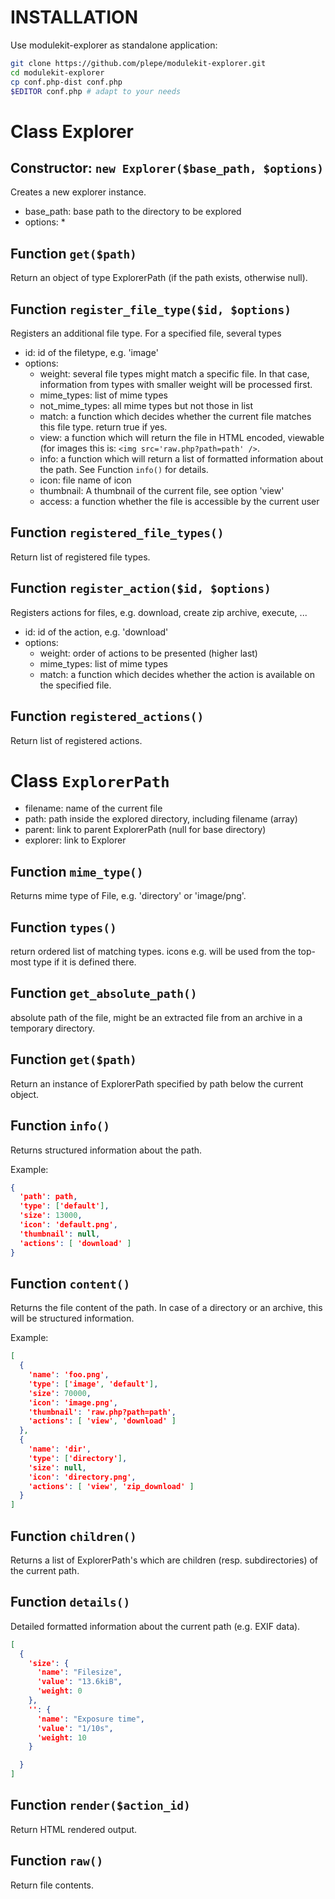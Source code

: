INSTALLATION
============
Use modulekit-explorer as standalone application:
```sh
git clone https://github.com/plepe/modulekit-explorer.git
cd modulekit-explorer
cp conf.php-dist conf.php
$EDITOR conf.php # adapt to your needs
```

Class Explorer
==============
Constructor: `new Explorer($base_path, $options)`
-------------------------------------------------
Creates a new explorer instance.

* base_path: base path to the directory to be explored
* options:
  * 

Function `get($path)`
---------------------
Return an object of type ExplorerPath (if the path exists, otherwise null).

Function `register_file_type($id, $options)`
--------------------------------------------
Registers an additional file type. For a specified file, several types
* id: id of the filetype, e.g. 'image'
* options:
  * weight: several file types might match a specific file. In that case, information from types with smaller weight will be processed first.
  * mime_types: list of mime types
  * not_mime_types: all mime types but not those in list
  * match: a function which decides whether the current file matches this file type. return true if yes.
  * view: a function which will return the file in HTML encoded, viewable (for images this is: `<img src='raw.php?path=path' />`.
  * info: a function which will return a list of formatted information about the path. See Function `info()` for details.
  * icon: file name of icon
  * thumbnail: A thumbnail of the current file, see option 'view'
  * access: a function whether the file is accessible by the current user

Function `registered_file_types()`
----------------------------------
Return list of registered file types.

Function `register_action($id, $options)`
-----------------------------------------
Registers actions for files, e.g. download, create zip archive, execute, ...
* id: id of the action, e.g. 'download'
* options:
  * weight: order of actions to be presented (higher last)
  * mime_types: list of mime types
  * match: a function which decides whether the action is available on the specified file.

Function `registered_actions()`
----------------------------------
Return list of registered actions.

Class `ExplorerPath`
====================
* filename: name of the current file
* path: path inside the explored directory, including filename (array)
* parent: link to parent ExplorerPath (null for base directory)
* explorer: link to Explorer

Function `mime_type()`
----------------------
Returns mime type of File, e.g. 'directory' or 'image/png'.

Function `types()`
------------------
return ordered list of matching types. icons e.g. will be used from the top-most type if it is defined there.

Function `get_absolute_path()`
------------------------------
absolute path of the file, might be an extracted file from an archive in a temporary directory.

Function `get($path)`
---------------------
Return an instance of ExplorerPath specified by path below the current object.

Function `info()`
-----------------
Returns structured information about the path.

Example:
```json
{
  'path': path,
  'type': ['default'],
  'size': 13000,
  'icon': 'default.png',
  'thumbnail': null,
  'actions': [ 'download' ]
}
```

Function `content()`
--------------------
Returns the file content of the path. In case of a directory or an archive, this will be structured information.

Example:
```json
[
  {
    'name': 'foo.png',
    'type': ['image', 'default'],
    'size': 70000,
    'icon': 'image.png',
    'thumbnail': 'raw.php?path=path',
    'actions': [ 'view', 'download' ]
  },
  {
    'name': 'dir',
    'type': ['directory'],
    'size': null,
    'icon': 'directory.png',
    'actions': [ 'view', 'zip_download' ]
  }
]
```

Function `children()`
---------------------
Returns a list of ExplorerPath's which are children (resp. subdirectories) of
the current path.

Function `details()`
--------------------
Detailed formatted information about the current path (e.g. EXIF data).
```json
[
  {
    'size': {
      'name': "Filesize",
      'value': "13.6kiB",
      'weight: 0
    },
    '': {
      'name': "Exposure time",
      'value': "1/10s",
      'weight: 10
    }

  }
]
```

Function `render($action_id)`
-----------------------------
Return HTML rendered output.

Function `raw()`
----------------
Return file contents.
